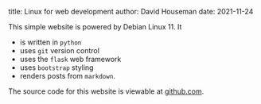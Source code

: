 title: Linux for web development
author: David Houseman
date: 2021-11-24

This simple website is powered by Debian Linux 11. It

- is written in `python`
- uses `git` version control
- uses the `flask` web framework
- uses `bootstrap` styling
- renders posts from `markdown`.

The source code for this website is viewable at
[github.com](https://github.com/david-houseman/blog).